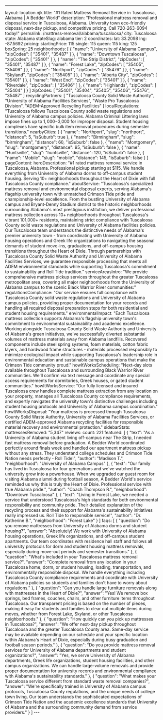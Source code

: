 ---
layout: location.njk
title: "#1 Rated Mattress Removal Service in Tuscaloosa, Alabama | A Bedder World"
description: "Professional mattress removal and disposal service in Tuscaloosa, Alabama. University town eco-friendly disposal, next-day pickup, and competitive pricing. Call 720-263-6094 today!"
permalink: /mattress-removal/alabama/tuscaloosa/
city: Tuscaloosa state: Alabama stateSlug: alabama tier: 2 coordinates: lat: 33.2098 lng: -87.5692 pricing: startingPrice: 115 single: 115 queen: 115 king: 125 boxSpring: 25
neighborhoods: [ { "name": "University of Alabama Campus", "zipCodes": [ "35401", "35487" ] }, { "name": "Downtown Tuscaloosa", "zipCodes": [ "35401" ] }, { "name": "The Strip District", "zipCodes": [ "35401", "35487" ] }, { "name": "Forest Lake", "zipCodes": [ "35405", "35406" ] }, { "name": "Northport", "zipCodes": [ "35476" ] }, { "name": "Skyland", "zipCodes": [ "35405" ] }, { "name": "Alberta City", "zipCodes": [ "35401" ] }, { "name": "West End", "zipCodes": [ "35401" ] }, { "name": "Riverdale", "zipCodes": [ "35406" ] }, { "name": "Highlands", "zipCodes": [ "35404" ] } ] zipCodes: [ "35401", "35404", "35405", "35406", "35476", "35487" ] recyclingPartners: [ "Tuscaloosa County Solid Waste Authority", "University of Alabama Facilities Services", "Waste Pro Tuscaloosa Division", "ADEM-Approved Recycling Facilities" ] localRegulations: "Tuscaloosa follows Tuscaloosa County solid waste regulations and University of Alabama campus policies. Alabama Criminal Littering laws impose fines up to $1,000-$3,000 for improper disposal. Student housing complexes have specific bulk item removal procedures during semester transitions." nearbyCities: [ { "name": "Northport", "slug": "northport", "distance": 5, "isSuburb": true }, { "name": "Birmingham", "slug": "birmingham", "distance": 60, "isSuburb": false }, { "name": "Montgomery", "slug": "montgomery", "distance": 95, "isSuburb": false }, { "name": "Huntsville", "slug": "huntsville", "distance": 120, "isSuburb": false }, { "name": "Mobile", "slug": "mobile", "distance": 145, "isSuburb": false } ] pageContent: heroDescription: "#1 rated mattress removal service in Tuscaloosa, Alabama. Professional pickup starting at $115. We handle everything from University of Alabama dorms to off-campus student housing. Serving 10+ neighborhoods throughout the Heart of Dixie with full Tuscaloosa County compliance." aboutService: "Tuscaloosa's specialized mattress removal and environmental disposal experts, serving Alabama's flagship university town with unmatched Crimson Tide pride and championship-level excellence. From the bustling University of Alabama campus and Bryant-Denny Stadium district to the historic neighborhoods surrounding Alabama's most prestigious institution, we deliver professional mattress collection across 10+ neighborhoods throughout Tuscaloosa's vibrant 101,000+ residents, maintaining strict compliance with Tuscaloosa County solid waste regulations and University of Alabama facilities policies. Our Tuscaloosa team understands the distinctive needs of Alabama's premier university town - from coordinating with University of Alabama housing operations and Greek life organizations to navigating the seasonal demands of student move-ins, graduations, and off-campus housing transitions throughout the Heart of Dixie. Through partnerships with Tuscaloosa County Solid Waste Authority and University of Alabama Facilities Services, we guarantee responsible processing that meets all ADEM environmental standards while supporting Tuscaloosa's commitment to sustainability and Roll Tide tradition." serviceAreasIntro: "We provide comprehensive mattress pickup services throughout the greater Tuscaloosa metropolitan area, covering all major neighborhoods from the University of Alabama campus to the scenic Black Warrior River communities:" regulationsCompliance: "Our service ensures full compliance with Tuscaloosa County solid waste regulations and University of Alabama campus policies, providing proper documentation for your records and handling all required disposal preparation steps for both residential and student housing requirements." environmentalImpact: "Each Tuscaloosa mattress collection supports Alabama's flagship university town's commitment to environmental sustainability and academic excellence. Working alongside Tuscaloosa County Solid Waste Authority and University of Alabama's green initiatives, we've successfully diverted substantial volumes of mattress materials away from Alabama landfills. Recovered components include steel spring systems, foam materials, cotton fabric layers, and hardwood frame structures - materials processed responsibly to minimize ecological impact while supporting Tuscaloosa's leadership role in environmental education and sustainable campus operations that make the Crimson Tide community proud." howItWorksScheduling: "Next-day slots available throughout Tuscaloosa and surrounding Black Warrior River communities. We'll confirm via text message and coordinate any special access requirements for dormitories, Greek houses, or gated student communities." howItWorksService: "Our fully licensed and insured Tuscaloosa crew handles complete mattress extraction from any location on your property, manages all Tuscaloosa County compliance requirements, and expertly navigates the university town's distinctive challenges including student housing protocols and University of Alabama campus coordination." howItWorksDisposal: "Your mattress is processed through Tuscaloosa County Solid Waste Authority, University of Alabama Facilities Services, or certified ADEM-approved Alabama recycling facilities for responsible material recovery and environmental protection." sidebarStats: mattressesRemoved: "5,347" reviews: count: 221 featured: [ { "text": "As a University of Alabama student living off-campus near The Strip, I needed fast mattress removal before graduation. A Bedder World coordinated perfectly around finals week and handled our apartment mattress pickup without any stress. They understand college schedules and Crimson Tide Nation needs perfectly - Roll Tide!", "author": "Madison T.", "neighborhood": "University of Alabama Campus" }, { "text": "Our family has lived in Tuscaloosa for four generations and we've watched the university grow into a powerhouse. When we upgraded our guest room for visiting Alabama alumni during football season, A Bedder World's service reminded us why this is truly the Heart of Dixie. Professional service with true Alabama pride.", "author": "Coach Thompson R.", "neighborhood": "Downtown Tuscaloosa" }, { "text": "Living in Forest Lake, we needed a service that understood Tuscaloosa's high standards for both environmental responsibility and community pride. Their detailed explanation of the recycling process and their support for Alabama's sustainability initiatives really impressed us. Roll Tide to responsible service!", "author": "Dr. Katherine B.", "neighborhood": "Forest Lake" } ] faqs: [ { "question": "Do you remove mattresses from University of Alabama dorms and student housing?", "answer": "Absolutely! We work with University of Alabama housing operations, Greek life organizations, and off-campus student apartments. Our team coordinates with residence hall staff and follows all university protocols for dorm and student housing mattress removals, especially during move-out periods and semester transitions." }, { "question": "What's included in your Tuscaloosa mattress removal service?", "answer": "Complete removal from any location in your Tuscaloosa home, dorm, or student housing, loading, transportation, and environmentally responsible disposal. We handle everything including Tuscaloosa County compliance requirements and coordinate with University of Alabama policies so students and families don't have to worry about regulations." }, { "question": "Can you handle large furniture removals along with mattresses in the Heart of Dixie?", "answer": "Yes! We remove box springs, bed frames, couches, chairs, and other furniture items throughout Tuscaloosa. Our transparent pricing is based on the number of pieces, making it easy for students and families to clear out multiple items during moves, whether from Forest Lake, Skyland, or other Tuscaloosa neighborhoods." }, { "question": "How quickly can you pick up mattresses in Tuscaloosa?", "answer": "We offer next-day pickup throughout Tuscaloosa and the greater Tuscaloosa County area. Same-day service may be available depending on our schedule and your specific location within Alabama's Heart of Dixie, especially during busy graduation and football season periods." }, { "question": "Do you provide mattress removal services for University of Alabama departments and student organizations?", "answer": "Yes, we serve University of Alabama departments, Greek life organizations, student housing facilities, and other campus organizations. We can handle large-volume removals and provide proper documentation for university records and environmental compliance with Alabama's sustainability standards." }, { "question": "What makes your Tuscaloosa service different from standard waste removal companies?", "answer": "We're specifically trained in University of Alabama campus protocols, Tuscaloosa County regulations, and the unique needs of college town living. Our team understands the sophisticated expectations of Crimson Tide Nation and the academic excellence standards that University of Alabama and the surrounding community demand from service providers." } ] ---